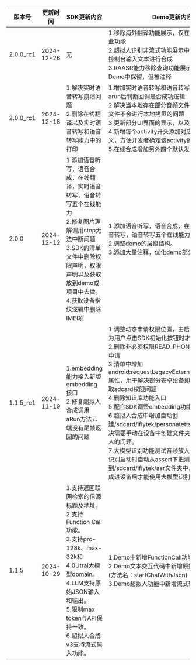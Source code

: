 | 版本号    | 更新时间   | SDK更新内容                                                  | Demo更新内容                                                 |
| --------- | ---------- | ------------------------------------------------------------ | ------------------------------------------------------------ |
| 2.0.0_rc1 | 2024-12-26 | 无                                                           | 1.移除海外翻译功能展示，仅在注释中说明存在此功能<br />2.超拟人识别非流式功能展示中，改为用户通过控制台输入文本进行合成<br />3.RAASR能力移除查询功能展示，查询方法在Demo中保留，但被注释 |
| 2.0.0_rc1 | 2024-12-18 | 1.解决实时语音转写崩溃问题<br />2.删除在线翻译以及实时语音转写和语音转写能力中的打印 | 1.增加实时语音转写和语音转写能力调用start或arun后判断回调是否成功逻辑<br />2.解决当本地存在部分音频文件，未存在的音频文件不会进行本地拷贝的问题<br />3.更新部分UI界面的显示，以及部分代码重命名<br />4.新增每个activity开头添加对应能力的中文含义，方便开发者确定该activity的用途<br />5.在线合成增加另外四个默认发音人 |
| 2.0.0     | 2024-12-12 | 1.添加语音听写，语音合成，在线翻译，实时语音转写，语音转写五个在线能力<br/>2.修复图片理解调用stop无法中断问题<br/>3.SDK的清单文件中删除权限声明，权限声明以及获取放到demo或项目中去做。<br/>4.获取设备指纹逻辑中删除IMEI项 | 1.添加语音听写，语音合成，在线翻译，实时语音转写，语音转写五个在线能力的demo。<br />2.调整demo的层级结构。<br />3.添加大量注释，优化demo部分逻辑 |
| 1.1.5_rc1 | 2024-11-19 | 1.embedding能力接入新版embedding接口<br/>2.修复超拟人合成调用aRun方法云端没有尾帧返回的问题 | 1.调整动态申请权限位置，由启动时弹出申请改为用户点击SDK初始化按钮时才开始申请<br/>2.删除非必须权限READ_PHONE_STATE权限是申请<br/>3.清单中增加android:requestLegacyExternalStorage="true" 属性，用于解决部分安卓设备即使授权也无法获取sdcard权限问题<br/>4.删除知识库功能入口<br/>5.配合SDK调整embedding功能接口改动<br/>6.超拟人合成中增加自动创建/sdcard/iflytek/personatetts文件夹逻辑，解决需要手动在设备中创建文件夹后才能使用超拟人的问题。<br/>7.大模型识别功能测试音频放入assert下，大模型识别启动时自动从assert下把测试音频拷贝到/sdcard/iflytek/asr文件夹中，解决需要手动集成进设备后才能使用大模型识别问题 |
| 1.1.5     | 2024-10-29 | 1.支持返回联网检索的信源标题及地址。<br />2.支持Function Call功能。<br />3.支持pro-128k、max-32k和4.0Utral大模型domain。<br />4.LLM支持原始JSON输入和输出。<br />5.限制max token与API保持一致。<br />6.超拟人合成v3支持流式输入功能。 | 1.Demo中新增FunctionCall功能<br />2.Demo文本交互代码中新增原始json输入方法(方法名：startChatWithJson)<br />3.Demo超拟人功能中新增流式输入<br /> |



